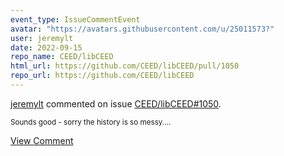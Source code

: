 ```yaml
---
event_type: IssueCommentEvent
avatar: "https://avatars.githubusercontent.com/u/25011573?"
user: jeremylt
date: 2022-09-15
repo_name: CEED/libCEED
html_url: https://github.com/CEED/libCEED/pull/1050
repo_url: https://github.com/CEED/libCEED
---
```


<a href='https://github.com/jeremylt' target='_blank'>jeremylt</a> commented on issue <a href='https://github.com/CEED/libCEED/pull/1050' target='_blank'>CEED/libCEED#1050</a>.

<small>Sounds good - sorry the history is so messy....</small>

<a href='https://github.com/CEED/libCEED/pull/1050' target='_blank'>View Comment</a>